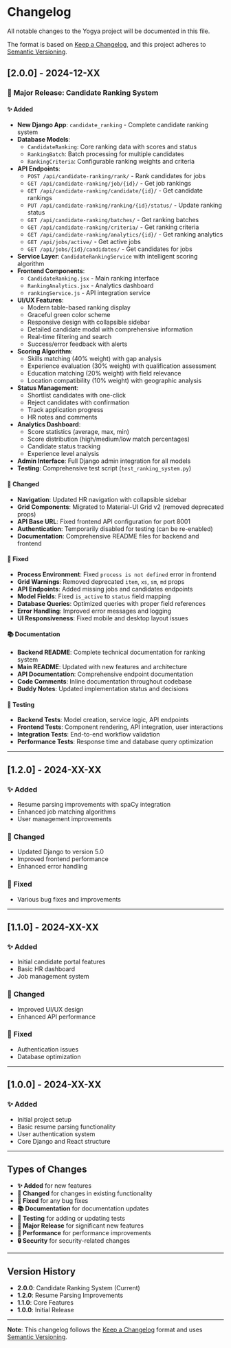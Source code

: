 # Changelog

All notable changes to the Yogya project will be documented in this file.

The format is based on [Keep a Changelog](https://keepachangelog.com/en/1.0.0/),
and this project adheres to [Semantic Versioning](https://semver.org/spec/v2.0.0.html).

## [2.0.0] - 2024-12-XX

### 🎉 **Major Release: Candidate Ranking System**

#### ✨ **Added**
- **New Django App**: `candidate_ranking` - Complete candidate ranking system
- **Database Models**:
  - `CandidateRanking`: Core ranking data with scores and status
  - `RankingBatch`: Batch processing for multiple candidates
  - `RankingCriteria`: Configurable ranking weights and criteria
- **API Endpoints**:
  - `POST /api/candidate-ranking/rank/` - Rank candidates for jobs
  - `GET /api/candidate-ranking/job/{id}/` - Get job rankings
  - `GET /api/candidate-ranking/candidate/{id}/` - Get candidate rankings
  - `PUT /api/candidate-ranking/ranking/{id}/status/` - Update ranking status
  - `GET /api/candidate-ranking/batches/` - Get ranking batches
  - `GET /api/candidate-ranking/criteria/` - Get ranking criteria
  - `GET /api/candidate-ranking/analytics/{id}/` - Get ranking analytics
  - `GET /api/jobs/active/` - Get active jobs
  - `GET /api/jobs/{id}/candidates/` - Get candidates for jobs
- **Service Layer**: `CandidateRankingService` with intelligent scoring algorithm
- **Frontend Components**:
  - `CandidateRanking.jsx` - Main ranking interface
  - `RankingAnalytics.jsx` - Analytics dashboard
  - `rankingService.js` - API integration service
- **UI/UX Features**:
  - Modern table-based ranking display
  - Graceful green color scheme
  - Responsive design with collapsible sidebar
  - Detailed candidate modal with comprehensive information
  - Real-time filtering and search
  - Success/error feedback with alerts
- **Scoring Algorithm**:
  - Skills matching (40% weight) with gap analysis
  - Experience evaluation (30% weight) with qualification assessment
  - Education matching (20% weight) with field relevance
  - Location compatibility (10% weight) with geographic analysis
- **Status Management**:
  - Shortlist candidates with one-click
  - Reject candidates with confirmation
  - Track application progress
  - HR notes and comments
- **Analytics Dashboard**:
  - Score statistics (average, max, min)
  - Score distribution (high/medium/low match percentages)
  - Candidate status tracking
  - Experience level analysis
- **Admin Interface**: Full Django admin integration for all models
- **Testing**: Comprehensive test script (`test_ranking_system.py`)

#### 🔧 **Changed**
- **Navigation**: Updated HR navigation with collapsible sidebar
- **Grid Components**: Migrated to Material-UI Grid v2 (removed deprecated props)
- **API Base URL**: Fixed frontend API configuration for port 8001
- **Authentication**: Temporarily disabled for testing (can be re-enabled)
- **Documentation**: Comprehensive README files for backend and frontend

#### 🐛 **Fixed**
- **Process Environment**: Fixed `process is not defined` error in frontend
- **Grid Warnings**: Removed deprecated `item`, `xs`, `sm`, `md` props
- **API Endpoints**: Added missing jobs and candidates endpoints
- **Model Fields**: Fixed `is_active` to `status` field mapping
- **Database Queries**: Optimized queries with proper field references
- **Error Handling**: Improved error messages and logging
- **UI Responsiveness**: Fixed mobile and desktop layout issues

#### 📚 **Documentation**
- **Backend README**: Complete technical documentation for ranking system
- **Main README**: Updated with new features and architecture
- **API Documentation**: Comprehensive endpoint documentation
- **Code Comments**: Inline documentation throughout codebase
- **Buddy Notes**: Updated implementation status and decisions

#### 🧪 **Testing**
- **Backend Tests**: Model creation, service logic, API endpoints
- **Frontend Tests**: Component rendering, API integration, user interactions
- **Integration Tests**: End-to-end workflow validation
- **Performance Tests**: Response time and database query optimization

---

## [1.2.0] - 2024-XX-XX

### ✨ **Added**
- Resume parsing improvements with spaCy integration
- Enhanced job matching algorithms
- User management improvements

### 🔧 **Changed**
- Updated Django to version 5.0
- Improved frontend performance
- Enhanced error handling

### 🐛 **Fixed**
- Various bug fixes and improvements

---

## [1.1.0] - 2024-XX-XX

### ✨ **Added**
- Initial candidate portal features
- Basic HR dashboard
- Job management system

### 🔧 **Changed**
- Improved UI/UX design
- Enhanced API performance

### 🐛 **Fixed**
- Authentication issues
- Database optimization

---

## [1.0.0] - 2024-XX-XX

### ✨ **Added**
- Initial project setup
- Basic resume parsing functionality
- User authentication system
- Core Django and React structure

---

## Types of Changes

- **✨ Added** for new features
- **🔧 Changed** for changes in existing functionality
- **🐛 Fixed** for any bug fixes
- **📚 Documentation** for documentation updates
- **🧪 Testing** for adding or updating tests
- **🎉 Major Release** for significant new features
- **🚀 Performance** for performance improvements
- **🔒 Security** for security-related changes

---

## Version History

- **2.0.0**: Candidate Ranking System (Current)
- **1.2.0**: Resume Parsing Improvements
- **1.1.0**: Core Features
- **1.0.0**: Initial Release

---

**Note**: This changelog follows the [Keep a Changelog](https://keepachangelog.com/) format and uses [Semantic Versioning](https://semver.org/). 